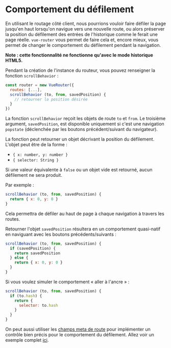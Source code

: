 # Comportement du défilement

En utilisant le routage côté client, nous pourrions vouloir faire défiler la page jusqu'en haut lorsqu'on navigue vers une nouvelle route, ou alors préserver la position du défilement des entrées de l'historique comme le ferait une page réelle. `vue-router` vous permet de faire cela et, encore mieux, vous permet de changer le comportement du défilement pendant la navigation.

**Note : cette fonctionnalité ne fonctionne qu'avec le mode historique HTML5.**

Pendant la création de l'instance du routeur, vous pouvez renseigner la fonction `scrollBehavior` :

``` js
const router = new VueRouter({
  routes: [...],
  scrollBehavior (to, from, savedPosition) {
    // retourner la position désirée
  }
})
```

La fonction `scrollBehavior` reçoit les objets de route `to` et `from`. Le troisième argument, `savedPosition`, est disponible uniquement si c'est une navigation `popstate` (déclenchée par les boutons précédent/suivant du navigateur).

La fonction peut retourner un objet décrivant la position du défilement. L'objet peut être de la forme :

-  `{ x: number, y: number }`
- `{ selector: String }`

Si une valeur équivalente à `false` ou un objet vide est retourné, aucun défilement ne sera produit.

Par exemple : 

``` js
scrollBehavior (to, from, savedPosition) {
  return { x: 0, y: 0 }
}
```

Cela permettra de défiler au haut de page à chaque navigation à travers les routes.

Retourner l'objet `savedPosition` résultera en un comportement quasi-natif en naviguant avec les boutons précédents/suivants :

``` js
scrollBehavior (to, from, savedPosition) {
  if (savedPosition) {
    return savedPosition
  } else {
    return { x: 0, y: 0 }
  }
}
```

Si vous voulez simuler le comportement « aller à l'ancre » :

``` js
scrollBehavior (to, from, savedPosition) {
  if (to.hash) {
    return {
      selector: to.hash
    }
  }
}
```

On peut aussi utiliser les [champs meta de route](meta.md) pour implémenter un contrôle bien précis pour le comportement du défilement. Allez voir un exemple complet [ici](https://github.com/vuejs/vue-router/blob/dev/examples/scroll-behavior/app.js).
